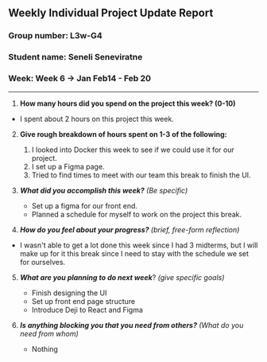 ## Weekly Individual Project Update Report
### Group number: L3w-G4
### Student name: Seneli Seneviratne 
### Week: Week 6 -> Jan Feb14 - Feb 20
___
1. **How many hours did you spend on the project this week? (0-10)**

* I spent about 2 hours on this project this week. 

2. **Give rough breakdown of hours spent on 1-3 of the following:**

    1. I looked into Docker this week to see if we could use it for our project.
    2. I set up a Figma page.
    3. Tried to find times to meet with our team this break to finish the UI.

3. ***What did you accomplish this week?*** _(Be specific)_

    * Set up a figma for our front end.
    * Planned a schedule for myself to work on the project this break. 

4. ***How do you feel about your progress?*** _(brief, free-form reflection)_

 - I wasn't able to get a lot done this week since I had 3 midterms, but I will make up for it this break since I need to stay with the schedule we set for ourselves. 

5. ***What are you planning to do next week***? _(give specific goals)_

    * Finish designing the UI
    * Set up front end page structure
    * Introduce Deji to React and Figma
    
6. ***Is anything blocking you that you need from others?*** _(What do you need from whom)_

    * Nothing
